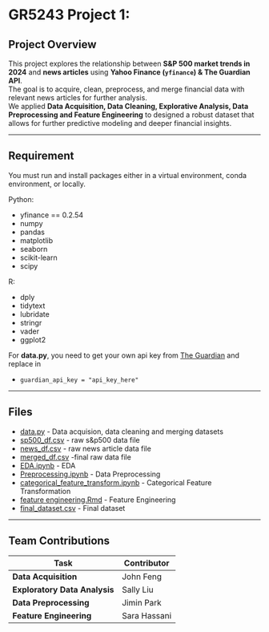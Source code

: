 # GR5243 Project 1:

## Project Overview
This project explores the relationship between **S&P 500 market trends in 2024** and **news articles** using **Yahoo Finance (`yfinance`) & The Guardian API**.  
The goal is to acquire, clean, preprocess, and merge financial data with relevant news articles for further analysis.  
We applied **Data Acquisition, Data Cleaning, Explorative Analysis, Data Preprocessing and Feature Engineering** to designed a robust dataset that allows for further predictive modeling and deeper financial insights.

---
## Requirement
You must run and install packages either in a virtual environment, conda environment, or locally.

Python:
- yfinance == 0.2.54
- numpy
- pandas
- matplotlib
- seaborn
- scikit-learn
- scipy

R: 
  - dply
  - tidytext
  - lubridate
  - stringr
  - vader
  - ggplot2

For **data.py**, you need to get your own api key from [The Guardian](https://bonobo.capi.gutools.co.uk/register/developer) and replace in
- `guardian_api_key = "api_key_here" `

---

## Files
- [data.py](data.py) - Data acquision, data cleaning and merging datasets
- [sp500_df.csv](sp500_df.csv) - raw s&p500 data file
- [news_df.csv](news_df.csv) - raw news article data file
- [merged_df.csv](merged_df.csv) -final raw data file
- [EDA.ipynb](EDA.ipynb) - EDA
- [Preprocessing.ipynb](Preprocessing.ipynb) - Data Preprocessing
- [categorical_feature_transform.ipynb](categorical_feature_transform.ipynb) - Categorical Feature Transformation
- [feature engineering.Rmd](<feature engineering.Rmd>) - Feature Engineering
- [final_dataset.csv](final_dataset.csv) - Final dataset

---

## Team Contributions

| Task                        | Contributor       |
|-----------------------------|------------------|
| **Data Acquisition**        | John Feng       |
| **Exploratory Data Analysis** | Sally Liu       |
| **Data Preprocessing**      | Jimin Park       |
| **Feature Engineering**     | Sara Hassani     |


